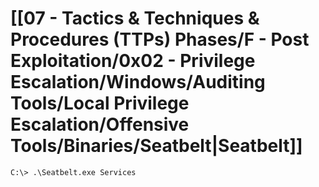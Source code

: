 # [[07 - Tactics & Techniques & Procedures (TTPs) Phases/F - Post Exploitation/0x02 - Privilege Escalation/Windows/Auditing Tools/Local Privilege Escalation/Offensive Tools/Binaries/Seatbelt|Seatbelt]]

```
C:\> .\Seatbelt.exe Services
```